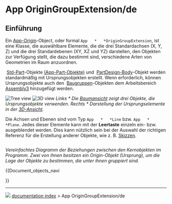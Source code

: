 # App OriginGroupExtension/de
## Einführung

Ein [App-Origin](App_OriginGroupExtension.md)-Object, oder formal `App   *   *OriginGroupExtension`, ist eine Klasse, die auswählbare Elemente, die die drei Standardachsen (X, Y, Z) und die drei Standardebenen (XY, XZ und YZ) darstellen, den Objekten zur Verfügung stellt, die dazu bestimmt sind, verschiedene Arten von Geometrien im Raum anzuordnen.

<img alt="" src=images/Std_Part.svg  style="width   *16px;"> [Std-Part](Std_Part/de.md)-Objekte [(App-Part-Objekte)](App_Part/de.md) und <img alt="" src=images/PartDesign_Body.svg  style="width   *16px;"> [PartDesign-Body](PartDesign_Body/de.md)-Objekt werden standardmäßig mit Ursprungsobjekten erstellt. Wenn erforderlich, können Ursprungsobjekte auch den <img alt="" src=images/Assembly_Assembly_Tree.svg  style="width   *16px;"> [Baugruppen](Assembly3_CreateAssembly/de.md)-Objekten dem Arbeitsbereich <img alt="" src=images/Assembly3_workbench_icon.svg  style="width   *16px;"> [Assembly3](Assembly3_Workbench.md) hinzugefügt werden.

<img alt="Tree view" src=images/App_OriginGroupExtension_example.png  style="width   *200px;"> <img alt="3D view" src=images/App_OriginGroupExtension-02.png  style="width   *400px;"> 
*Links   * Die [Baumansicht](Tree_view/de.md) zeigt drei Objekte, die Ursprungsobjekte verwenden. Rechts   * Darstellung der Ursprungselemente in der [3D-Ansicht](3D_view/de.md).*

Die Achsen und Ebenen sind vom Typ `App   *   *Line` bzw. `App   *   *Plane`. Jedes dieser Elemente kann mit der **Leertaste** einzeln ein- bzw. ausgeblendet werden. Dies kann nützlich sein bei der Auswahl der richtigen Referenz für die Erstellung anderer Objekte, wie z. B. [Skizzen](Sketch/de.md).

<img alt="" src=images/FreeCAD_core_objects.svg  style="width   *800px;">



*Vereinfachtes Diagramm der Beziehungen zwischen den Kernobjekten im Programm. Zwei von ihnen besitzen ein Origin-Objekt (Ursprung), um die Lage der Objekte zu bestimmen, die unter ihnen gruppiert sind.*


{{Document_objects_navi

}}



---
![](images/Right_arrow.png) [documentation index](../README.md) > App OriginGroupExtension/de
